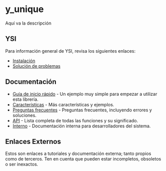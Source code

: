 # y_unique

Aquí va la descripción

## YSI

Para información general de YSI, revisa los siguientes enlaces:

* [Instalación](../instalacion.md)
* [Solución de problemas](../solucion-problemas.md)

## Documentación

* [Guía de inicio rápido](y_unique/inicio-rapido.md) - Un ejemplo muy simple para empezar a utilizar esta librería.
* [Características](y_unique/caracteristicas.md) - Más características y ejemplos.
* [Preguntas frecuentes](y_unique/preguntas-frecuentes.md) - Preguntas frecuentes, incluyendo errores y soluciones.
* [API](y_unique/api.md) - Lista completa de todas las funciones y su significado.
* [Interno](y_unique/interno.md) - Documentación interna para desarrolladores del sistema.

## Enlaces Externos

Estos son enlaces a tutoriales y documentación externa; tanto propios como de terceros. Ten en cuenta que pueden estar incompletos, obsoletos o ser inexactos.
